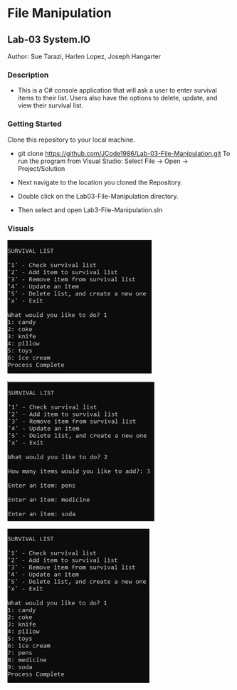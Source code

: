 # File Manipulation

## Lab-03 System.IO

Author: Sue Tarazi, Harlen Lopez, Joseph Hangarter

### Description
* This is a C# console application that will ask a user to enter survival items to their list. Users also have the options to delete, update, and view their survival list.

### Getting Started
Clone this repository to your local machine.

* git clone https://github.com/JCode1986/Lab-03-File-Manipulation.git
To run the program from Visual Studio:
Select File -> Open -> Project/Solution

* Next navigate to the location you cloned the Repository.

* Double click on the Lab03-File-Manipulation directory.

* Then select and open Lab3-File-Manipulation.sln

### Visuals

![Image 1](assets/start.png)

![Image 1](assets/view.png)

![Image 1](assets/add.png)

